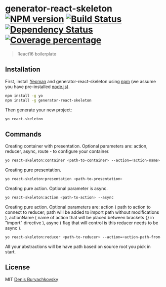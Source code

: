# generator-react-skeleton [![NPM version][npm-image]][npm-url] [![Build Status][travis-image]][travis-url] [![Dependency Status][daviddm-image]][daviddm-url] [![Coverage percentage][coveralls-image]][coveralls-url]
> React16 boilerplate

## Installation

First, install [Yeoman](http://yeoman.io) and generator-react-skeleton using [npm](https://www.npmjs.com/) (we assume you have pre-installed [node.js](https://nodejs.org/)).

```bash
npm install -g yo
npm install -g generator-react-skeleton
```

Then generate your new project:

```bash
yo react-skeleton
```

## Commands

Creating container with presentation. Optional parameters are: action, reducer, async, route - to configure your container.
```bash
yo react-skeleton:container <path-to-container> --action=<action-name> --reducer=<reducer-name> --route=/<route>--async
```

Creating pure presentation.
```bash
yo react-skeleton:presentation <path-to-presentation>
```

Creating pure action. Optional parameter is async.
```bash
yo react-skeleton:action <path-to-action> --async
```

Creating pure action. Optional parameters are: action ( path to action to connect to reducer; path will be added to import path without modifications ),
actionName ( name of action that will be placed between brackets {} in "import" directive ), async ( flag that will control is this reducer needs to be async ).
```bash
yo react-skeleton:reducer <path-to-reducer> --action=<action-path-from-reducer-folder> --actionName=<action-name> --async
```

All your abstractions will be have path based on source root you pick in start.

## License

MIT [Denis Buryachkovsky](https://github.com/fiWhy)


[npm-image]: https://badge.fury.io/js/generator-react-skeleton.svg
[npm-url]: https://npmjs.org/package/generator-react-skeleton
[travis-image]: https://travis-ci.org//generator-react-skeleton.svg?branch=master
[travis-url]: https://travis-ci.org//generator-react-skeleton
[daviddm-image]: https://david-dm.org//generator-react-skeleton.svg?theme=shields.io
[daviddm-url]: https://david-dm.org//generator-react-skeleton
[coveralls-image]: https://coveralls.io/repos//generator-react-skeleton/badge.svg
[coveralls-url]: https://coveralls.io/r//generator-react-skeleton
